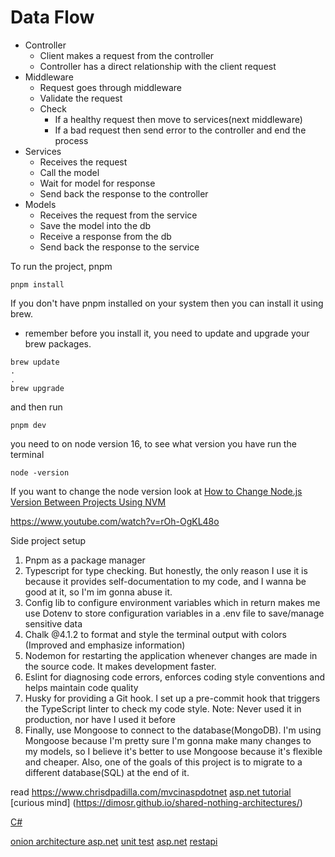# Data Flow

- Controller
  - Client makes a request from the controller
  - Controller has a direct relationship with the client request
- Middleware
  - Request goes through middleware
  - Validate the request
  - Check
    - If a healthy request then move to services(next middleware)
    - If a bad request then send error to the controller and end the process
- Services
  - Receives the request
  - Call the model
  - Wait for model for response
  - Send back the response to the controller
- Models
  - Receives the request from the service
  - Save the model into the db
  - Receive a response from the db
  - Send back the response to the service

To run the project, pnpm

```shell
pnpm install
```

If you don't have pnpm installed on your system then you can install it using brew.

- remember before you install it, you need to update and upgrade your brew packages.

```shell
brew update
.
.
brew upgrade
```

and then run

```shell
pnpm dev
```

you need to on node version 16, to see what version you have run the terminal

```shell
node -version
```

If you want to change the node version look at [How to Change Node.js Version Between Projects Using NVM](https://betterprogramming.pub/how-to-change-node-js-version-between-projects-using-nvm-3ad2416bda7e)

https://www.youtube.com/watch?v=rOh-OgKL48o

Side project setup

1. Pnpm as a package manager
2. Typescript for type checking. But honestly, the only reason I use it is because it provides self-documentation to my code, and I wanna be good at it, so I'm im gonna abuse it.
3. Config lib to configure environment variables which in return makes me use Dotenv to store configuration variables in a .env file to save/manage sensitive data
4. Chalk @4.1.2 to format and style the terminal output with colors (Improved and emphasize information)
5. Nodemon for restarting the application whenever changes are made in the source code. It makes development faster.
6. Eslint for diagnosing code errors, enforces coding style conventions and helps maintain code quality
7. Husky for providing a Git hook. I set up a pre-commit hook that triggers the TypeScript linter to check my code style.
   Note: Never used it in production, nor have I used it before
8. Finally, use Mongoose to connect to the database(MongoDB). I'm using Mongoose because I'm pretty sure I'm gonna make many changes to my models, so I believe it's better to use Mongoose because it's flexible and cheaper. Also, one of the goals of this project is to migrate to a different database(SQL) at the end of it.

read
https://www.chrisdpadilla.com/mvcinaspdotnet
[asp.net tutorial](https://www.youtube.com/watch?v=yQrl9tYon_Q&list=PLB2pNkhw8PWWJdXXjdMg3KSYg-oKMYTBj&index=3)
[curious mind] (https://dimosr.github.io/shared-nothing-architectures/)

[C# ](https://www.youtube.com/watch?v=BgwbcCXDwsk&list=PLsV97AQt78NT0H8J71qe7edwRpAirfqOI&index=17)

[onion architecture ](https://code-maze.com/onion-architecture-in-aspnetcore/)
[asp.net](https://www.youtube.com/watch?v=PmDJIooZjBE&t=896s)
[unit test](https://www.youtube.com/watch?v=aq3IbO0RwAQ&list=PL82C6-O4XrHeyeJcI5xrywgpfbrqdkQd4)
[asp.net](https://www.youtube.com/watch?v=sdlt3-ptt9g&list=PLUOequmGnXxOgmSDWU7Tl6iQTsOtyjtwU)
[restapi](https://www.youtube.com/watch?v=72_5_YuDCNA)
